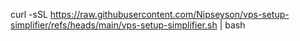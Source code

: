 curl -sSL https://raw.githubusercontent.com/Nipseyson/vps-setup-simplifier/refs/heads/main/vps-setup-simplifier.sh | bash
